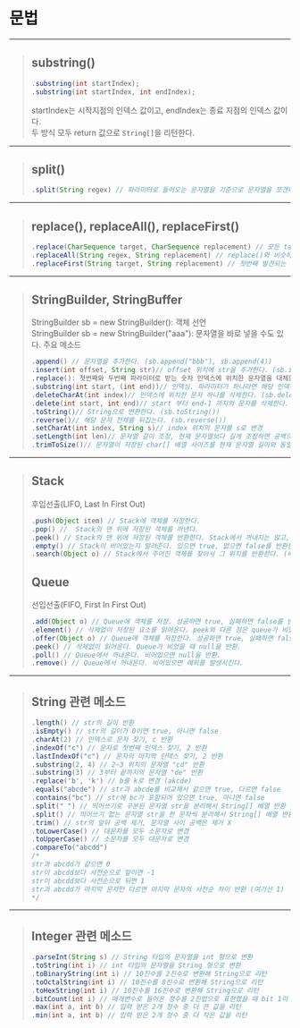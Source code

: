 # 문법

---

>## substring()
> ```java
> .substring(int startIndex);
> .substring(int startIndex, int endIndex);
> ```
> startIndex는 시작지점의 인덱스 값이고, endIndex는 종료 지점의 인덱스 값이다.   
> 두 방식 모두 return 값으로 `String[]`을 리턴한다.   
---

>## split()
> ```java
> .split(String regex) // 파라미터로 들어오는 문자열을 기준으로 문자열을 쪼갠다. `String[]`을 리턴한다.
> ```

---

> ## replace(), replaceAll(), replaceFirst()
>    
> ```java
> .replace(CharSequence target, CharSequence replacement) // 모든 target replacement로 치환   
> .replaceAll(String regex, String replacement) // replace()와 비슷하나, 첫번째 인자로 정규식을 넣는다.   
> .replaceFirst(String target, String replacement) // 첫번째 발견되는 target만 치환한다.
> ```

---

> ## StringBuilder, StringBuffer   
> StringBuilder sb = new StringBuilder(): 객체 선언   
> StringBuilder sb = new StringBuilder("aaa"): 문자열을 바로 넣을 수도 있다.
> 주요 메소드
> ```java
> .append() // 문자열을 추가한다. (sb.append("bbb"), sb.append(4))
> .insert(int offset, String str)// offset 위치에 str을 추가한다. (sb.insert(2, "ccc"))
> .replace(): 첫번째와 두번째 파라미터로 받는 숫자 인덱스에 위치한 문자열을 대체한다. (.replace(3, 6, "ye"))
> .substring(int start, (int end))// 인덱싱. 파라미터가 하나라면 해당 인덱스부터 끝까지, 두개라면 시작점과 끝점-1 까지 인덱싱 (sb.substring(5), sb.substring(3, 7))
> .deleteCharAt(int index)// 인덱스에 위치한 문자 하나를 삭제한다. (sb.deleteCharAt(3)) 
> .delete(int start, int end)// start 부터 end-1 까지의 문자를 삭제한다. (sb.delete(3, sb.length()))
> .toString()// String으로 변환한다. (sb.toString())
> .reverse()// 해당 문자 전체를 뒤집는다. (sb.reverse())
> .setCharAt(int index, String s)// index 위치의 문자를 s로 변경
> .setLength(int len)// 문자열 길이 조정, 현재 문자열보다 길게 조정하면 공백으로 채워짐, 현재 문자열보다 짧게 조정하면 나머지 문자는 삭제
> .trimToSize()// 문자열이 저장된 char[] 배열 사이즈를 현재 문자열 길이와 동일하게 조정, String 클래스의 trim()이 앞 뒤 공백을 제거하는 것과 같이 공백 사이즈를 제공하는 것, 배열의 남는 사이즈는 공백이므로, 문자열 뒷부분의 공백을 모두 제거해준다고 보면 됨
> ```

---

> ## Stack   
> 후입선출(LIFO, Last In First Out)
> ```java
> .push(Object item) // Stack에 객체를 저장한다.
> .pop() //  Stack의 맨 위에 저장된 객체를 꺼낸다.
> .peek() // Stack의 맨 위에 저장된 객체를 반환한다. Stack에서 꺼내지는 않고, 비었을 때 null을 반환한다.
> .empty() // Stack이 비어있는지 알려준다. 있으면 true, 없으면 false를 반환한다. 
> .search(Object o) // Stack에서 주어진 객체를 찾아서 그 위치를 반환한다. (배열과는 달리 1부터 시작)
> ```
> 
> ## Queue   
> 선입선출(FIFO, First In First Out)
> ```java
> .add(Object o) // Queue에 객체를 저장. 성공하면 true, 실패하면 false를 반환한다.
> .element() // 삭제없이 저장된 요소를 읽어온다. peek와 다른 점은 queue가 비었을 때 Exception을 발생. (peek()는 null을 반환) 
> .offer(Object o) // Queue에 객체를 저장한다. 성공하면 true, 실패하면 false를 반환.
> .peek() // 삭제없이 읽어온다. Queue가 비었을 때 null을 반환.
> .poll() // Queue에서 꺼내온다. 비어있으면 null을 반환.
> .remove() // Queue에서 꺼내온다. 비어있으면 예외를 발생시킨다.
> ```

---

> ## String 관련 메소드
> ```java
> .length() // str의 길이 반환
> .isEmpty() // str의 길이가 0이면 true, 아니면 false
> .charAt(2) // 인덱스로 문자 찾기, c 반환
> .indexOf("c") // 문자로 첫번째 인덱스 찾기, 2 반환
> .lastIndexOf("c") // 문자의 마지막 인덱스 찾기, 2 반환
> .substring(2, 4) // 2~3 위치의 문자열 "cd" 반환
> .substring(3) // 3부터 끝까지의 문자열 "de" 반환
> .replace('b', 'k') // b를 k로 변경 (akcde)
> .equals("abcde") // str과 abcde를 비교해서 같으면 true, 다르면 false
> .contains("bc") // str에 bc가 포함되어 있으면 true, 아니면 false
> .split(" ") // 띄어쓰기로 구분된 문자열 str을 분리해서 String[] 배열 반환
> .split() // 띄어쓰기 없는 문자열 str을 한 문자씩 분리해서 String[] 배열 반환
> .trim() // str의 앞뒤 공백 제거, 문자열 사이 공백은 제거 X
> .toLowerCase() // 대문자를 모두 소문자로 변경
> .toUpperCase() // 소문자를 모두 대문자로 변경
> .compareTo("abcdd")
> /*
> str과 abcdd가 같으면 0
> str이 abcdd보다 사전순으로 앞이면 -1
> str이 abcdd보다 사전순으로 뒤면 1
> str과 abcdd가 마지막 문자만 다르면 마지막 문자의 사전순 차이 반환 (여기선 1)
> */
> ```

---

> ## Integer 관련 메소드
> ```java
> .parseInt(String s) // String 타입의 문자열을 int 형으로 변환
> .toString(int i) // int 타입의 문자열을 String 형으로 변환
> .toBinaryString(int i) // 10진수를 2진수로 변환해 String으로 리턴
> .toOctalString(int i) // 10진수를 8진수로 변환해 String으로 리턴
> .toHexString(int i) // 10진수를 16진수로 변환해 String으로 리턴
> .bitCount(int i) // 매개변수로 들어온 정수를 2진법으로 표현했을 때 bit 1이 몇 개있는지 리턴
> .max(int a, int b) // 입력 받은 2개 정수 중 더 큰 값을 리턴
> .min(int a, int b) // 입력 받은 2개 정수 중 더 작은 값을 리턴
> ```

